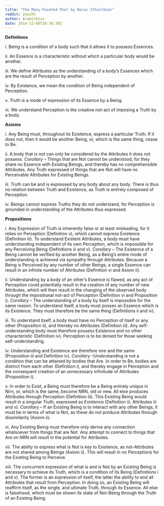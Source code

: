 ```yaml
---
title: "The Many-Faceted Pool by Barac Sthinlbzar"
reddit: 2ooihh
author: Aramithius
date: 2014-12-08T20:36:30Z
---
```


**Definitions**

i.	Being is a condition of a body such that it allows it to possess Essences.

ii.	An Essence is a characteristic without which a particular body would be another.

iii.	We define Attributes as the understanding of a body’s Essences which are the result of Perception by another.

iv.	By Existence, we mean the condition of Being independent of Perception.

v.	Truth is a mode of expression of its Essence by a Being.

vi.	We understand Perception is the creative not-act of imposing a Truth by a body.

**Axioms**

i.	Any Being must, throughout its Existence, express a particular Truth. If it does not, then it would be another Being, or, which is the same thing, cease to Be.

ii.	A body that is not can only be considered by the Attributes it does not possess.
*Corollary* – Things that are Not cannot be understood, for they share no Essence with Existing Beings, and thereby has no comprehensible Attributes. Any Truth expressed of things that are Not will have no Perceivable Attributes for Existing Beings.

iii.	Truth can be and is expressed by any body about any body. There is thus no relation between Truth and Existence, as Truth is entirely composed of Perception.

iv.	Beings cannot express Truths they do not understand, for Perception is grounded in understanding of the Attributes thus expressed.

**Propositions**

i.	Any Expression of Truth is inherently false or at least misleading, for it relies on Perception (Definition v), which cannot express Existence (Definition iii). To understand Existent Attributes, a body must have understanding independent of its own Perception, which is impossible for any Perceiving Being (Definitions iii and v).
*Corollary* – The Existence of a Being cannot be verified by another Being, as a Being’s entire mode of understanding is achieved via sympathy through Attributes. Because a Being is Perceived by any number of other Beings, a single Essence can result in an infinite number of Attributes (Definition vi and Axiom ii).

ii.	Understanding by a body of an other’s Essence is flawed, as any act of Perception could potentially result in the creation of any number of new Attributes, which will then result in the changing of the observed body through the impositional not-act of Perception (Definition vi and Proposition i).
*Corollary* – The understanding of a body by itself is impossible for the same reason. To understand itself, a body must posses an Essence which is its Existence. They must therefore be the same thing (Definitions ii and iv).

iii.	To understand itself, a body must have no Perception of itself or any other (Proposition ii), and thereby no Attributes (Definition iii). Any self-understanding body must therefore possess Existence and no other characteristic (Definition iv). Perception is to be denied for those seeking self-understanding.

iv.	Understanding and Existence are therefore one and the same (Proposition iii and Definition iv).
*Corollary* –Understanding is not a condition that can be attained by bodies that Are. In order to Be, bodies are distinct from each other (Definition i), and thereby engage in Perception and the consequent creation of an unnecessary infinitude of Attributes (Proposition i).

v.	In order to Exist, a Being must therefore be a Being entirely unique in Nirn, or, which is the same, become NRN, old or new. All else produces Attributes through Perception (Definition iii). This Existing Being would result in a singular Truth, expressed as Existence (Definition iii, Attributes iii and v).
*Corollary* – If an Existing Being is to interact with any other Beings, it must be in terms of what is Not, as these do not produce Attributes through dissimilarity (Axiom ii).

vi.	Any Existing Being must therefore only derive any connection whatsoever from things that are Not. Any attempt to connect to things that Are on NRN will result in the potential for Attributes.

vii.	The ability to express what is Not is key to Existence, as not-Attributes are not shared among Beings (Axiom ii). This will result in no Perceptions for the Existing Being to Perceive.

viii.	The concurrent expression of what is and is Not by an Existing Being is necessary to achieve its Truth, which is a condition of its Being (Definitions i and v). The former is an expression of itself, the latter the ability to end all Attributes that result from Perception. In doing so, an Existing Being will reaffirm itself, as the single, and ultimate Truth, through its Essence. All else is falsehood, which must be shown its state of Not-Being through the Truth of an Existing Being.
